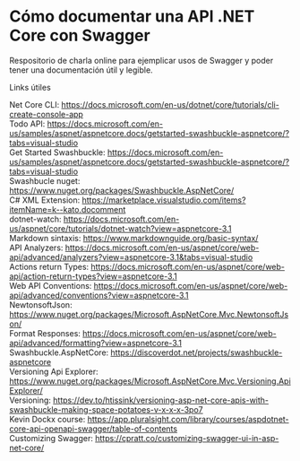 # Cómo documentar una API .NET Core con Swagger

Respositorio de charla online para ejemplicar usos de Swagger y poder tener una documentación útil y legible.

Links útiles

Net Core CLI: https://docs.microsoft.com/en-us/dotnet/core/tutorials/cli-create-console-app  
Todo API: https://docs.microsoft.com/en-us/samples/aspnet/aspnetcore.docs/getstarted-swashbuckle-aspnetcore/?tabs=visual-studio  
Get Started Swashbuckle: https://docs.microsoft.com/en-us/samples/aspnet/aspnetcore.docs/getstarted-swashbuckle-aspnetcore/?tabs=visual-studio  
Swashbucle nuget: https://www.nuget.org/packages/Swashbuckle.AspNetCore/  
C# XML Extension: https://marketplace.visualstudio.com/items?itemName=k--kato.docomment  
dotnet-watch: https://docs.microsoft.com/en-us/aspnet/core/tutorials/dotnet-watch?view=aspnetcore-3.1  
Markdown sintaxis: https://www.markdownguide.org/basic-syntax/  
API Analyzers: https://docs.microsoft.com/en-us/aspnet/core/web-api/advanced/analyzers?view=aspnetcore-3.1&tabs=visual-studio  
Actions return Types: https://docs.microsoft.com/en-us/aspnet/core/web-api/action-return-types?view=aspnetcore-3.1  
Web API Conventions: https://docs.microsoft.com/en-us/aspnet/core/web-api/advanced/conventions?view=aspnetcore-3.1  
NewtonsoftJson: https://www.nuget.org/packages/Microsoft.AspNetCore.Mvc.NewtonsoftJson/  
Format Responses: https://docs.microsoft.com/en-us/aspnet/core/web-api/advanced/formatting?view=aspnetcore-3.1  
Swashbuckle.AspNetCore: https://discoverdot.net/projects/swashbuckle-aspnetcore  
Versioning Api Explorer: https://www.nuget.org/packages/Microsoft.AspNetCore.Mvc.Versioning.ApiExplorer/  
Versioning: https://dev.to/htissink/versioning-asp-net-core-apis-with-swashbuckle-making-space-potatoes-v-x-x-x-3po7  
Kevin Dockx course: https://app.pluralsight.com/library/courses/aspdotnet-core-api-openapi-swagger/table-of-contents  
Customizing Swagger: https://cpratt.co/customizing-swagger-ui-in-asp-net-core/  